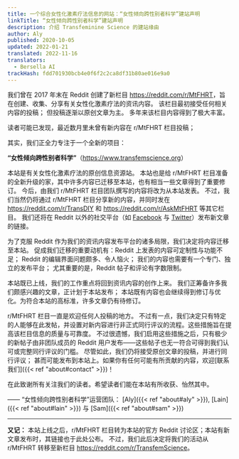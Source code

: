 ```yaml
---
title: 一个综合女性化激素疗法信息的网站：“女性倾向跨性别者科学”建站声明
linkTitle: “女性倾向跨性别者科学”建站声明
description: 介绍 Transfeminine Science 的建站缘由
author: Aly
published: 2020-10-05
updated: 2022-01-21
translated: 2022-11-16
translators:
  - Bersella AI
trackHash: fdd701930bcb4e0f6f2c2ca8df31b80ae016e9a0
---
```


我们曾在 2017 年末在 Reddit 创建了新栏目 <https://reddit.com/r/MtFHRT>，旨在创建、收集、分享有关女性化激素疗法的资讯内容。
该栏目最初接受任何相关内容的投稿；
但投稿逐渐以原创文章为主。
多年来该栏目内容得到了极大丰富。

读者可能已发现，最近数月里未曾有新内容在 r/MtFHRT 栏目投稿；

其实，我们正全力专注于一个全新的项目：

**“女性倾向跨性别者科学”**（<https://www.transfemscience.org>）

本站是有关女性化激素疗法的原创信息资源站。
本站也是给 r/MtFHRT 栏目准备的全新升级的家，其中许多内容已迁移至本站，也有相当一些文章得到了重要修订。
今后，由我们 r/MtFHRT 栏目团队撰写的内容将改为从本站发表。
不过，我们当然仍将通过 r/MtFHRT 栏目分享新的内容，并同时发在 <https://reddit.com/r/TransDIY> 和 <https://reddit.com/r/AskMtFHRT> 等其它栏目。
我们还将在 Reddit 以外的社交平台（如 [Facebook](https://facebook.com/TransfemScience) 与 [Twitter](https://twitter.com/TransfemScience)）发布新文章的链接。

为了克服 Reddit 作为我们的资讯内容发布平台的诸多局限，我们决定将内容迁移至本站。
促成我们迁移的重要动机有：Reddit 上发表的内容可定制性与功能不足；
Reddit 的编辑界面问题颇多、令人恼火；
我们的内容也需要有一个专门、独立的发布平台；
尤其重要的是，Reddit 帖子和评论有字数限制。

本站既已上线，我们的工作重点将回到资讯内容的创作上来。
我们正筹备许多我们颇感兴趣的文章，正计划于本站发布；
本站既有内容也会继续得到修订与优化。为符合本站的高标准，许多文章仍有待修订。

r/MtFHRT 栏目一直是欢迎任何人投稿的地方。
不过有一点，我们决定只有特定的人能够在此发帖，并设置对新内容进行非正式同行评议的流程。这些措施旨在提高该栏目信息的质量与可靠度。
不过很遗憾，我们启用这些措施之后，只有极少的新帖子由非团队成员的 Reddit 用户发布——这些帖子也无一符合可得到我们认可或完整同行评议的门槛。
尽管如此，我们仍将接受原创文章的投稿，并进行同行评议；
甚而可能发布到本站上。如果你有任何可能有所贡献的内容，欢迎[联系我们]({{< ref "about#contact" >}})！

在此致谢所有关注我们的读者。希望读者们能在本站有所收获、怡然其中。

—— “女性倾向跨性别者科学”运营团队：
[Aly]({{< ref "about#aly" >}}),
[Lain]({{< ref "about#lain" >}}) 与
[Sam]({{< ref "about#sam" >}})

---

**又记：** 本站上线之后，r/MtFHRT 栏目转为本站的官方 Reddit 讨论区；本站有新文章发布时，其链接也于此处公布。
不过，我们此后决定将我们的活动从 r/MtFHRT 转移至新栏目 <https://reddit.com/r/TransfemScience>。
